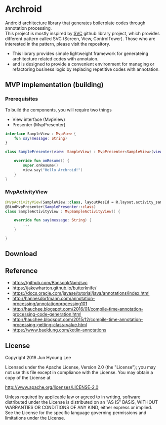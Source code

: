 # Archroid
Android architecture library that generates boilerplate codes through annotation processing.<br/>
This project is mostly inspired by [SVC](https://github.com/BansookNam/svc) github library project, which provides different pattern called SVC (Screen, View, ControlTower). Those who are interested in the pattern, please visit the repository.
- This library provides simple lightweight framework for generateing architecture related codes with annotaion.
- and is designed to provide a convenient environment for managing or refactoring business logic by replacing repetitive codes with annotation.

## MVP implementation (building) 
### Prerequisites
To build the components, you will require two things
- View interface (MvpView)
- Presenter (MvpPresenter)
  
```kotlin
interface SampleView : MvpView {
    fun say(message: String)
}

class SamplePresenter(view: SampleView) : MvpPresenter<SampleView>(view) {

    override fun onResume() {
        super.onResume()
        view.say("Hello Archroid!")
    }
}
```

### MvpActivityView
```kotlin
@MvpActivityView(SampleView::class, layoutResId = R.layout.activity_sample)
@BindMvpPresenter(SamplePresenter::class)
class SampleActivityView : MvpSampleActivityView() {

    override fun say(message: String) {
        ...
    }

}
```

## Download
## Reference
- https://github.com/BansookNam/svc
- https://jakewharton.github.io/butterknife/
- https://docs.oracle.com/javase/tutorial/java/annotations/index.html
- http://hannesdorfmann.com/annotation-processing/annotationprocessing101
- http://hauchee.blogspot.com/2016/01/compile-time-annotation-processing-code-generation.html
- http://hauchee.blogspot.com/2015/12/compile-time-annotation-processing-getting-class-value.html
- https://www.baeldung.com/kotlin-annotations

## License
Copyright 2019 Jun Hyoung Lee

Licensed under the Apache License, Version 2.0 (the "License");
you may not use this file except in compliance with the License.
You may obtain a copy of the License at

   http://www.apache.org/licenses/LICENSE-2.0

Unless required by applicable law or agreed to in writing, software
distributed under the License is distributed on an "AS IS" BASIS,
WITHOUT WARRANTIES OR CONDITIONS OF ANY KIND, either express or implied.
See the License for the specific language governing permissions and
limitations under the License.
